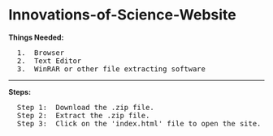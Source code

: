 # Innovations-of-Science-Website

**Things Needed:**
<pre>
  1.  Browser
  2.  Text Editor
  3.  WinRAR or other file extracting software
</pre>
______________________________________________________________
**Steps:**
<pre>
  Step 1:  Download the .zip file.
  Step 2:  Extract the .zip file.
  Step 3:  Click on the 'index.html' file to open the site.
</pre>
